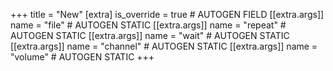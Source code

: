 +++
title = "New"
[extra]
is_override = true # AUTOGEN FIELD
[[extra.args]]
name = "file" # AUTOGEN STATIC
[[extra.args]]
name = "repeat" # AUTOGEN STATIC
[[extra.args]]
name = "wait" # AUTOGEN STATIC
[[extra.args]]
name = "channel" # AUTOGEN STATIC
[[extra.args]]
name = "volume" # AUTOGEN STATIC
+++